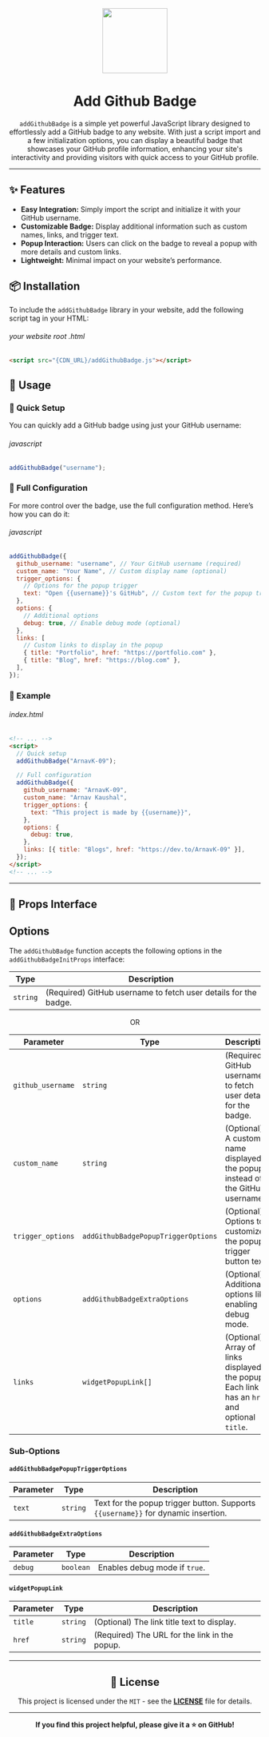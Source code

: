 <div align="center">
    <img src="https://github.com/github.png" width="130" height="130" style="display: block; margin: 0 auto;"/>
    <h1>Add Github Badge</h1>
    <p><code>addGithubBadge</code> is a simple yet powerful JavaScript library designed to effortlessly add a GitHub badge to any website. With just a script import and a few initialization options, you can display a beautiful badge that showcases your GitHub profile information, enhancing your site's interactivity and providing visitors with quick access to your GitHub profile.</p>
</div>

---

## ✨ Features

- **Easy Integration:** Simply import the script and initialize it with your GitHub username.
- **Customizable Badge:** Display additional information such as custom names, links, and trigger text.
- **Popup Interaction:** Users can click on the badge to reveal a popup with more details and custom links.
- **Lightweight:** Minimal impact on your website’s performance.

## 📦 Installation

To include the `addGithubBadge` library in your website, add the following script tag in your HTML:

###### your website root .html

```html
<script src="{CDN_URL}/addGithubBadge.js"></script>
```

## 🚀 Usage

### 🚄 Quick Setup

You can quickly add a GitHub badge using just your GitHub username:

###### javascript

```javascript
addGithubBadge("username");
```

### 🚉 Full Configuration

For more control over the badge, use the full configuration method. Here’s how you can do it:

###### javascript

```javascript
addGithubBadge({
  github_username: "username", // Your GitHub username (required)
  custom_name: "Your Name", // Custom display name (optional)
  trigger_options: {
    // Options for the popup trigger
    text: "Open {{username}}'s GitHub", // Custom text for the popup trigger (optional)
  },
  options: {
    // Additional options
    debug: true, // Enable debug mode (optional)
  },
  links: [
    // Custom links to display in the popup
    { title: "Portfolio", href: "https://portfolio.com" },
    { title: "Blog", href: "https://blog.com" },
  ],
});
```

### 🎫 Example

###### index.html

```html
<!-- ... -->
<script>
  // Quick setup
  addGithubBadge("ArnavK-09");

  // Full configuration
  addGithubBadge({
    github_username: "ArnavK-09",
    custom_name: "Arnav Kaushal",
    trigger_options: {
      text: "This project is made by {{username}}",
    },
    options: {
      debug: true,
    },
    links: [{ title: "Blogs", href: "https://dev.to/ArnavK-09" }],
  });
</script>
<!-- ... -->
```

---

## 📖 Props Interface

## Options

The `addGithubBadge` function accepts the following options in the `addGithubBadgeInitProps` interface:

| Type     | Description                                                     |
| -------- | --------------------------------------------------------------- |
| `string` | (Required) GitHub username to fetch user details for the badge. |

<p align="center">OR</p>

| Parameter         | Type                                | Description                                                                                     |
| ----------------- | ----------------------------------- | ----------------------------------------------------------------------------------------------- |
| `github_username` | `string`                            | (Required) GitHub username to fetch user details for the badge.                                 |
| `custom_name`     | `string`                            | (Optional) A custom name displayed in the popup instead of the GitHub username.                 |
| `trigger_options` | `addGithubBadgePopupTriggerOptions` | (Optional) Options to customize the popup trigger button text.                                  |
| `options`         | `addGithubBadgeExtraOptions`        | (Optional) Additional options like enabling debug mode.                                         |
| `links`           | `widgetPopupLink[]`                 | (Optional) Array of links displayed in the popup. Each link has an `href` and optional `title`. |

### Sub-Options

#### `addGithubBadgePopupTriggerOptions`

| Parameter | Type     | Description                                                                       |
| --------- | -------- | --------------------------------------------------------------------------------- |
| `text`    | `string` | Text for the popup trigger button. Supports `{{username}}` for dynamic insertion. |

#### `addGithubBadgeExtraOptions`

| Parameter | Type      | Description                   |
| --------- | --------- | ----------------------------- |
| `debug`   | `boolean` | Enables debug mode if `true`. |

#### `widgetPopupLink`

| Parameter | Type     | Description                                   |
| --------- | -------- | --------------------------------------------- |
| `title`   | `string` | (Optional) The link title text to display.    |
| `href`    | `string` | (Required) The URL for the link in the popup. |

---

<h2 align="center">📄 License</h2>

<p align="center">
This project is licensed under the <code>MIT</code> - see the <a href="LICENSE"><strong>LICENSE</strong></a> file for details.
</p>

---

<p align="center">
    <strong>If you find this project helpful, please give it a ⭐ on GitHub!</strong>
</p>
